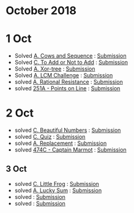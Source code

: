 # October 2018

# 1 Oct

* Solved [A. Cows and Sequence](http://codeforces.com/problemset/problem/283/A) : [Submission](http://codeforces.com/contest/283/submission/43645354)
* Solved [C. To Add or Not to Add](http://codeforces.com/contest/231/problem/C) : [Submission](http://codeforces.com/contest/231/submission/43650324)
* Solved [A. Xor-tree](http://codeforces.com/contest/429/problem/A) : [Submission](http://codeforces.com/contest/429/submission/43651193)
* Solved [A. LCM Challenge](http://codeforces.com/problemset/problem/235/A) : [Submission](http://codeforces.com/contest/235/submission/43655309)
* solved [A. Rational Resistance](http://codeforces.com/problemset/problem/343/A) : [Submission](http://codeforces.com/contest/343/submission/43658763)
* solved [251A - Points on Line](http://codeforces.com/problemset/problem/251/A) : [Submission](http://codeforces.com/contest/251/submission/43659307)


# 2 Oct 

* solved [C. Beautiful Numbers](http://codeforces.com/problemset/problem/300/C) : [Submission](http://codeforces.com/contest/300/submission/43677871)
* solved [C. Quiz](http://codeforces.com/problemset/problem/337/C) : [Submission](http://codeforces.com/contest/337/submission/43680955)
* solved [A. Replacement](http://codeforces.com/contest/135/problem/A) : [Submission](http://codeforces.com/contest/135/submission/43681488)
* solved [474C - Captain Marmot](http://codeforces.com/problemset/problem/474/C) : [Submission](http://codeforces.com/contest/474/submission/43703110)

## 3 Oct

* solved [C. Little Frog](http://codeforces.com/problemset/problem/53/C) : [Submission](http://codeforces.com/contest/53/submission/43724625)
* solved [A. Lucky Sum](http://codeforces.com/problemset/problem/121/A) : [Submission](http://codeforces.com/contest/121/submission/43725453)
* solved []() : [Submission]()
* solved []() : [Submission]()
